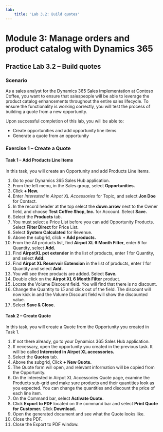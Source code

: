```yaml
---
lab:
    title: 'Lab 3.2: Build quotes'
---
```


# Module 3: Manage orders and product catalog with Dynamics 365

## Practice Lab 3.2 – Build quotes

### Scenario
As a sales analyst for the Dynamics 365 Sales implementation at Contoso Coffee, you want to ensure that salespeople will be able to leverage the product catalog enhancements throughout the entire sales lifecycle. To ensure the functionality is working correctly, you will test the process of building a quote from a new opportunity.

Upon successful completion of this lab, you will be able to:
- Create opportunities and add opportunity line items
- Generate a quote from an opportunity

### Exercise 1 – Create a Quote

#### Task 1 – Add Products Line Items
In this task, you will create an Opportunity and add Products Line Items.
1. Go to your Dynamics 365 Sales Hub application.
2. From the left menu, in the Sales group, select **Opportunities.**
3. Click **+ New.**
4. Enter *Interested in Airpot XL Accessories* for Topic, and select **Jon Doe** for Contact.
5. In the record header at the top select the **down arrow** next to the Owner field, and choose **Test Coffee Shop, Inc.** for Account. Select **Save.**
6. Select the **Products** tab.
7. You must select a Price List before you can add Opportunity Products. Select **Filter Direct** for Price List.
8. Select **System Calculated** for Revenue.
9. Above the subgrid, click **+ Add products.**
10. From the All products list, find **Airpot XL 6 Month Filter**, enter *6* for Quantity, select **Add.**
11. Find **AirpotXL pot extender** in the list of products, enter *1* for Quantity, and select **Add.**
12. Find **Airpot XL Reservoir Extension** in the list of products, enter *1* for Quantity and select **Add.**
13. You will see three products are added. Select **Save.**
14. Double click on the **Airpot XL 6 Month Filter** product.
15. Locate the Volume Discount field. You will find that there is no discount.
16. Change the Quantity to *15* and click out of the field. The discount will now kick in and the Volume Discount field will show the discounted value.
17. Select **Save & Close.**

#### Task 2 – Create Quote
In this task, you will create a Quote from the Opportunity you created in Task 1.
1. If not there already, go to your Dynamics 365 Sales Hub application.
2. If necessary, open the opportunity you created in the previous task. It will be called **Interested in Airpot XL accessories.**
3. Select the **Quotes** tab.
4. Above the subgrid, Click **+ New Quote.**
5. The Quote form will open, and relevant information will be copied from the Opportunity.
6. On the Interested in Airpot XL Accessories Quote page, examine the Products sub-grid and make sure products and their quantities look as you expected. You can change the quantities and discount the price of each line item.
7. On the Command bar, select **Activate Quote.**
8. Click **Export to PDF** located on the command bar and select **Print Quote for Customer.** Click **Download.**
9. Open the generated document and see what the Quote looks like.
10. Close the PDF.
11. Close the Export to PDF window.


